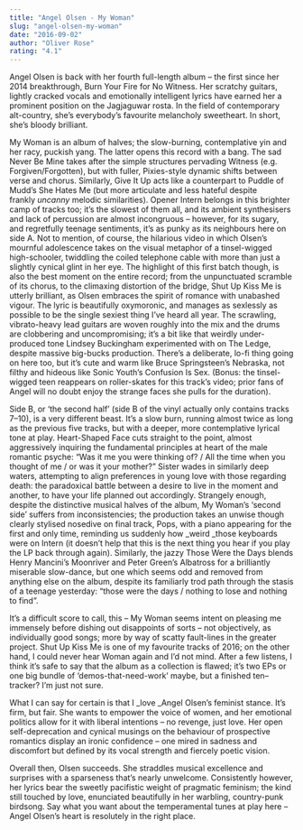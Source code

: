 ```yaml
---
title: "Angel Olsen - My Woman"
slug: "angel-olsen-my-woman"
date: "2016-09-02"
author: "Oliver Rose"
rating: "4.1"
---
```


Angel Olsen is back with her fourth full-length album – the first since her 2014 breakthrough, Burn Your Fire for No Witness. Her scratchy guitars, lightly cracked vocals and emotionally intelligent lyrics have earned her a prominent position on the Jagjaguwar rosta. In the field of contemporary alt-country, she’s everybody’s favourite melancholy sweetheart. In short, she’s bloody brilliant.

My Woman is an album of halves; the slow-burning, contemplative yin and her racy, puckish yang. The latter opens this record with a bang. The sad Never Be Mine takes after the simple structures pervading Witness (e.g. Forgiven/Forgotten), but with fuller, Pixies-style dynamic shifts between verse and chorus. Similarly, Give It Up acts like a counterpart to Puddle of Mudd’s She Hates Me (but more articulate and less hateful despite frankly _uncanny_ melodic similarities). Opener Intern belongs in this brighter camp of tracks too; it’s the slowest of them all, and its ambient synthesisers and lack of percussion are almost incongruous – however, for its sugary, and regretfully teenage sentiments, it’s as punky as its neighbours here on side A. Not to mention, of course, the hilarious video in which Olsen’s mournful adolescence takes on the visual metaphor of a tinsel-wigged high-schooler, twiddling the coiled telephone cable with more than just a slightly cynical glint in her eye. The highlight of this first batch though, is also the best moment on the entire record; from the unpunctuated scramble of its chorus, to the climaxing distortion of the bridge, Shut Up Kiss Me is utterly brilliant, as Olsen embraces the spirit of romance with unabashed vigour. The lyric is beautifully oxymoronic, and manages as sexlessly as possible to be the single sexiest thing I’ve heard all year. The scrawling, vibrato-heavy lead guitars are woven roughly into the mix and the drums are clobbering and uncompromising; it’s a bit like that weirdly under-produced tone Lindsey Buckingham experimented with on The Ledge, despite massive big-bucks production. There’s a deliberate, lo-fi thing going on here too, but it’s cute and warm like Bruce Springsteen’s Nebraska, not filthy and hideous like Sonic Youth’s Confusion Is Sex. (Bonus: the tinsel-wigged teen reappears on roller-skates for this track’s video; prior fans of Angel will no doubt enjoy the strange faces she pulls for the duration).

Side B, or ‘the second half’ (side B of the vinyl actually only contains tracks 7–10), is a very different beast. It’s a slow burn, running almost twice as long as the previous five tracks, but with a deeper, more contemplative lyrical tone at play. Heart-Shaped Face cuts straight to the point, almost aggressively inquiring the fundamental principles at heart of the male romantic psyche: “Was it me you were thinking of? / All the time when you thought of me / or was it your mother?” Sister wades in similarly deep waters, attempting to align preferences in young love with those regarding death: the paradoxical battle between a desire to live in the moment and another, to have your life planned out accordingly. Strangely enough, despite the distinctive musical halves of the album, My Woman’s ‘second side’ suffers from inconsistencies; the production takes an unwise though clearly stylised nosedive on final track, Pops, with a piano appearing for the first and only time, reminding us suddenly how _weird _those keyboards were on Intern (it doesn’t help that this is the next thing you hear if you play the LP back through again). Similarly, the jazzy Those Were the Days blends Henry Mancini’s Moonriver and Peter Green’s Albatross for a brilliantly miserable slow-dance, but one which seems odd and removed from anything else on the album, despite its familiarly trod path through the stasis of a teenage yesterday: “those were the days / nothing to lose and nothing to find”.

It’s a difficult score to call, this – My Woman seems intent on pleasing me immensely before dishing out disappoints of sorts – not objectively, as individually good songs; more by way of scatty fault-lines in the greater project. Shut Up Kiss Me is one of my favourite tracks of 2016; on the other hand, I could never hear Woman again and I’d not mind. After a few listens, I think it’s safe to say that the album as a collection is flawed; it’s two EPs or one big bundle of ‘demos-that-need-work’ maybe, but a finished ten–tracker? I’m just not sure.

What I can say for certain is that I _love _Angel Olsen’s feminist stance. It’s firm, but fair. She wants to empower the voice of women, and her emotional politics allow for it with liberal intentions – no revenge, just love. Her open self-deprecation and cynical musings on the behaviour of prospective romantics display an ironic confidence – one mired in sadness and discomfort but defined by its vocal strength and fiercely poetic vision.

Overall then, Olsen succeeds. She straddles musical excellence and surprises with a sparseness that’s nearly unwelcome. Consistently however, her lyrics bear the sweetly pacifistic weight of pragmatic feminism; the kind still touched by love, enunciated beautifully in her warbling, country-punk birdsong. Say what you want about the temperamental tunes at play here – Angel Olsen’s heart is resolutely in the right place.
